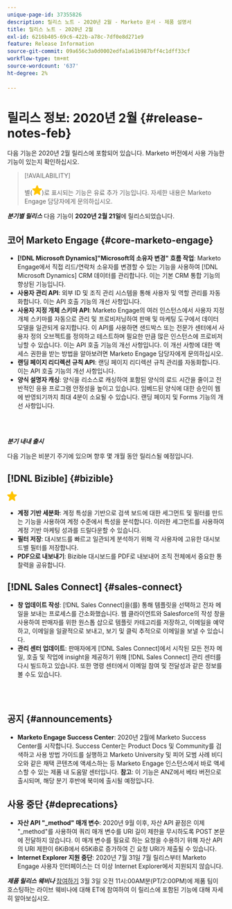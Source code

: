```yaml
---
unique-page-id: 37355826
description: 릴리스 노트 - 2020년 2월 - Marketo 문서 - 제품 설명서
title: 릴리스 노트 - 2020년 2월
exl-id: 6216b405-69c6-422b-a78c-7df0e8d271e9
feature: Release Information
source-git-commit: 09a656c3a0d0002edfa1a61b987bff4c1dff33cf
workflow-type: tm+mt
source-wordcount: '637'
ht-degree: 2%

---
```


# 릴리스 정보: 2020년 2월 {#release-notes-feb}

다음 기능은 2020년 2월 릴리스에 포함되어 있습니다. Marketo 버전에서 사용 가능한 기능이 있는지 확인하십시오.

>[!AVAILABILITY]
>
>별(![(별)](assets/yellow-star.png))로 표시되는 기능은 유료 추가 기능입니다. 자세한 내용은 Marketo Engage 담당자에게 문의하십시오.

**_분기별 릴리스_** 다음 기능이 **2020년 2월 21일**&#x200B;에 릴리스되었습니다.

## 코어 Marketo Engage {#core-marketo-engage}

* **[!DNL Microsoft Dynamics]&quot;Microsoft의 소유자 변경&quot; 흐름 작업**: Marketo Engage에서 직접 리드/연락처 소유자를 변경할 수 있는 기능을 사용하여 [!DNL Microsoft Dynamics] CRM 데이터를 관리합니다. 이는 기본 CRM 통합 기능의 향상된 기능입니다.
* **사용자 관리 API**: 외부 ID 및 조직 관리 시스템을 통해 사용자 및 역할 관리를 자동화합니다. 이는 API 호출 기능의 개선 사항입니다.
* **사용자 지정 개체 스키마 API**: Marketo Engage의 여러 인스턴스에서 사용자 지정 개체 스키마를 자동으로 관리 및 프로비저닝하여 판매 및 마케팅 도구에서 데이터 모델을 일관되게 유지합니다. 이 API를 사용하면 샌드박스 또는 전문가 센터에서 사용자 정의 오브젝트를 정의하고 테스트하며 필요한 만큼 많은 인스턴스에 프로비저닝할 수 있습니다. 이는 API 호출 기능의 개선 사항입니다. 이 개선 사항에 대한 액세스 권한을 받는 방법을 알아보려면 Marketo Engage 담당자에게 문의하십시오.
* **랜딩 페이지 리디렉션 규칙 API**: 랜딩 페이지 리디렉션 규칙 관리를 자동화합니다. 이는 API 호출 기능의 개선 사항입니다.
* **양식 설명자 캐싱**: 양식을 리소스로 캐싱하여 포함된 양식의 로드 시간을 줄이고 전반적인 응용 프로그램 안정성을 높이고 있습니다. 임베드된 양식에 대한 승인이 웹에 반영되기까지 최대 4분이 소요될 수 있습니다. 랜딩 페이지 및 Forms 기능의 개선 사항입니다.

<br> 

**_분기 내내 출시_**

다음 기능은 비분기 주기에 있으며 향후 몇 개월 동안 릴리스될 예정입니다.

## [!DNL Bizible] {#bizible}

![(별)](assets/yellow-star.png)

* **계정 기반 세분화**: 계정 특성을 기반으로 검색 보드에 대한 세그먼트 및 필터를 만드는 기능을 사용하여 계정 수준에서 특성을 분석합니다. 이러한 세그먼트를 사용하여 계정 기반 마케팅 성과를 드릴다운할 수 있습니다.
* **필터 저장**: 대시보드를 빠르고 일관되게 분석하기 위해 각 사용자에 고유한 대시보드별 필터를 저장합니다.
* **PDF으로 내보내기**: Bizible 대시보드를 PDF로 내보내어 조직 전체에서 중요한 통찰력을 공유합니다.

## [!DNL Sales Connect] {#sales-connect}

* **창 업데이트 작성**: [!DNL Sales Connect]을(를) 통해 템플릿을 선택하고 전자 메일을 보내는 프로세스를 간소화했습니다. 웹 클라이언트와 Salesforce의 작성 창을 사용하여 판매자를 위한 원스톱 샵으로 템플릿 카테고리를 저장하고, 이메일을 예약하고, 이메일을 일괄적으로 보내고, 보기 및 클릭 추적으로 이메일을 보낼 수 있습니다.
* **관리 센터 업데이트**: 판매자에게 [!DNL Sales Connect]에서 시작된 모든 전자 메일, 호출 및 작업에 insight을 제공하기 위해 [!DNL Sales Connect] 관리 센터를 다시 빌드하고 있습니다. 또한 명령 센터에서 이메일 참여 및 전달성과 같은 정보를 볼 수도 있습니다.

<br> 

## 공지 {#announcements}

* **Marketo Engage Success Center**: 2020년 2월에 Marketo Success Center를 시작합니다. Success Center는 Product Docs 및 Community를 검색하고 사용 방법 가이드를 실행하고 Marketo University 및 피어 모범 사례 비디오와 같은 채택 콘텐츠에 액세스하는 등 Marketo Engage 인스턴스에서 바로 액세스할 수 있는 제품 내 도움말 센터입니다. **참고**: 이 기능은 ANZ에서 베타 버전으로 출시되며, 해당 분기 후반에 북미에 출시될 예정입니다.

## 사용 중단 {#deprecations}

* **자산 API &quot;_method&quot; 매개 변수**: 2020년 9월 이후, 자산 API 끝점은 이제 &quot;_method&quot;를 사용하여 쿼리 매개 변수를 URI 길이 제한을 무시하도록 POST 본문에 전달하지 않습니다. 이 매개 변수를 필요로 하는 요청을 수용하기 위해 자산 API의 URI 제한이 6KiB에서 65KiB로 증가하여 긴 요청 URI가 제출될 수 있습니다.
* **Internet Explorer 지원 중단**: 2020년 7월 31일 7월 릴리스부터 Marketo Engage 사용자 인터페이스는 더 이상 Internet Explorer에서 지원되지 않습니다.

**_제품 릴리스 웨비나_** [참여하기](https://engage.marketo.com/Jan_Feb_20_Release_Webinar_Registration.html) 3월 3일 오전 11시:00AM분(PT/2:00PM)에 제품 팀이 호스팅하는 라이브 웨비나에 대해 ET에 참여하여 이 릴리스에 포함된 기능에 대해 자세히 알아보십시오.
